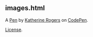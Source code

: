images.html
-----------


A [Pen](https://codepen.io/Katherine_Rogers/pen/NWGewxZ) by [Katherine Rogers](https://codepen.io/Katherine_Rogers) on [CodePen](https://codepen.io).

[License](https://codepen.io/Katherine_Rogers/pen/NWGewxZ/license).
